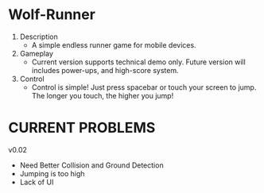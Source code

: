 # Wolf-Runner

1. Description
    - A simple endless runner game for mobile devices.
2. Gameplay
    - Current version supports technical demo only. Future version will includes power-ups, and high-score system.
3. Control
    - Control is simple! Just press spacebar or touch your screen to jump. The longer you touch, the higher you jump!


# CURRENT PROBLEMS
v0.02
- Need Better Collision and Ground Detection
- Jumping is too high
- Lack of UI
